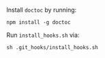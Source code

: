 Install `doctoc` by running: 

`npm install -g doctoc`

Run `install_hooks.sh` via:

`sh .git_hooks/install_hooks.sh `
